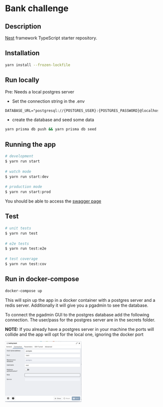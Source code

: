 # Bank challenge

## Description

[Nest](https://github.com/nestjs/nest) framework TypeScript starter repository.

## Installation

```bash
yarn install --frozen-lockfile
```

## Run locally

Pre: Needs a local postgres server

* Set the connection string in the .env

```txt
DATABASE_URL="postgresql://{POSTGRES_USER}:{POSTGRES_PASSWORD}@localhost:5432/{POSTGRES_DBNAME}?schema=public"
```

* create the database and seed some data

```bash
yarn prisma db push && yarn prisma db seed
```

## Running the app

```bash
# development
$ yarn run start

# watch mode
$ yarn run start:dev

# production mode
$ yarn run start:prod
```

You should be able to access the [swagger page](http://localhost:3000/api)

## Test

```bash
# unit tests
$ yarn run test

# e2e tests
$ yarn run test:e2e

# test coverage
$ yarn run test:cov
```

## Run in docker-compose

```bash
docker-compose up
```

This will spin up the app in a docker container with a postgres server and a redis server.
Additionally it will give you a pgadmin to see the database.

To connect the pgadmin GUI to the postgres database add the following connection. The user/pass for the postgres server are in the secrets folder.

**NOTE:** If you already have a postgres server in your machine the ports will collide and the app will opt for the local one, ignoring the docker port

<img src="images/connection.png"
     alt="Connection"
     style="width: 50%; float: left;" />
